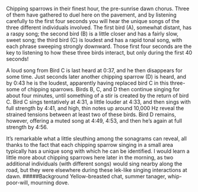 Chipping sparrows in their finest hour, the pre-sunrise dawn chorus. Three of them have gathered to duel here on the pavement, and by listening carefully to the first four seconds you will hear the unique songs of the three different individuals involved. The first bird (A), somewhat distant, has a raspy song; the second bird (B) is a little closer and has a fairly slow, sweet song; the third bird (C) is loudest and has a rapid tonal song, with each phrase sweeping strongly downward. Those first four seconds are the key to listening to how these three birds interact, but only during the first 40 seconds!

A loud song from Bird C is last heard at 0:37, and he then disappears for some time. Just seconds later another chipping sparrow (D) is heard, and by 0:43 he is the loudest, apparently having replaced bird C in this three-some of chipping sparrows. Birds B, C, and D then continue singing for about four minutes, until something of a stir is created by the return of bird C. Bird C sings tentatively at 4:31, a little louder at 4:33, and then sings with full strength by 4:41, and high, thin  notes up around 10,000 Hz reveal the strained tensions between at least two of these birds. Bird D remains, however, offering a muted song at 4:49, 4:53, and then he’s again at full strength by 4:56. 

It’s remarkable what a little sleuthing among the sonagrams can reveal, all thanks to the fact that each chipping sparrow singing in a small area typically has a unique song with which he can be identified. I would learn a little more about chipping sparrows here later in the morning, as two additional individuals (with different songs) would sing nearby along the road, but they were elsewhere during these lek-like singing interactions at dawn.
#####Background
Yellow-breasted chat, summer tanager, whip-poor-will, mourning dove. 
